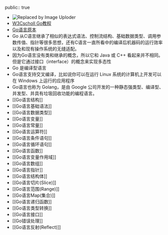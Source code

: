 public:: true

- ![Replaced by Image Uploder](https://gitee.com/superficial/blogimage/raw/master/img/image_1644811111407_0.png)
- [W3Cscholl Go教程](https://www.w3cschool.cn/go/)
- [Go语言原本](https://golang.design/under-the-hood/)
- Go 从C语言继承了相似的表达式语法、控制流结构、基础数据类型、调用参数传值、指针等很多思想，还有C语言一直所看中的编译后机器码的运行效率以及和现有操作系统的无缝适配。
- 因为Go语言没有类和继承的概念，所以它和 Java 或 C++ 看起来并不相同。但是它通过接口（interface）的概念来实现多态性
- Go 是编译型语言
- Go语言支持交叉编译，比如说你可以在运行 Linux 系统的计算机上开发可以在 Windows 上运行的应用程序
- Go语言也称为 Golang，是由 Google 公司开发的一种静态强类型、编译型、并发型、并具有垃圾回收功能的编程语言。
- [[Go语言结构]]
- [[Go语言基础语法]]
- [[Go语言数据类型]]
- [[Go语言变量]]
- [[Go语言常量]]
- [[Go语言运算符]]
- [[Go语言条件语句]]
- [[Go语言循环语句]]
- [[Go语言函数]]
- [[Go语言变量作用域]]
- [[Go语言数组]]
- [[Go语言指针]]
- [[Go语言结构体]]
- [[Go语言切片(Slice)]]
- [[Go语言范围(Range)]]
- [[Go语言Map(集合)]]
- [[Go语言递归函数]]
- [[Go语言类型转换]]
- [[Go语言接口]]
- [[Go错误处理]]
- [[Go语言反射(Reflect)]]